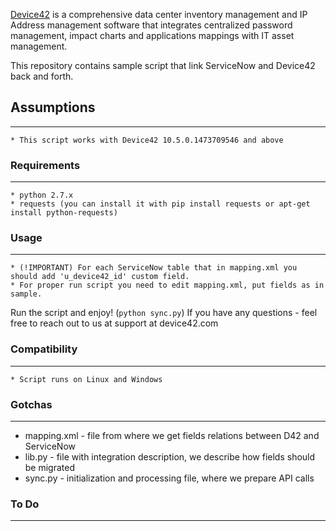 [Device42](http://www.device42.com/) is a comprehensive data center inventory management and IP Address management software
that integrates centralized password management, impact charts and applications mappings with IT asset management.

This repository contains sample script that link ServiceNow and Device42 back and forth.

## Assumptions
-----------------------------
    * This script works with Device42 10.5.0.1473709546 and above

### Requirements
-----------------------------
    * python 2.7.x
    * requests (you can install it with pip install requests or apt-get install python-requests)

### Usage
-----------------------------

	* (!IMPORTANT) For each ServiceNow table that in mapping.xml you should add 'u_device42_id' custom field.
	* For proper run script you need to edit mapping.xml, put fields as in sample.

Run the script and enjoy! (`python sync.py`)
If you have any questions - feel free to reach out to us at support at device42.com


### Compatibility
-----------------------------
    * Script runs on Linux and Windows


### Gotchas
-----------------------------

   * mapping.xml - file from where we get fields relations between D42 and ServiceNow
   * lib.py - file with integration description, we describe how fields should be migrated
   * sync.py - initialization and processing file, where we prepare API calls


### To Do
-----------------------------